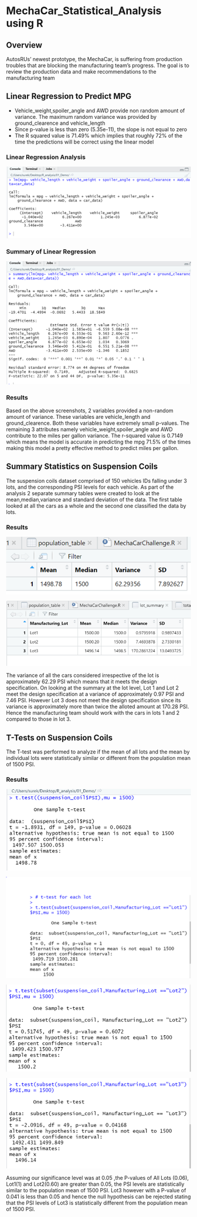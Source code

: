 # MechaCar_Statistical_Analysis using R

## Overview

AutosRUs’ newest prototype, the MechaCar, is suffering from production troubles that are blocking the manufacturing team’s progress. The goal is to review the production data and make recommendations to the manufacturing team

## Linear Regression to Predict MPG

* Vehicle_weight,spoiler_angle and AWD provide non random amount of variance. The maximum random variance was provided by ground_clearence and vehicle_length
* Since p-value is less than zero (5.35e-11), the slope is not equal to zero
* The R squared value is 71.49% which implies that roughly 72% of the time the predictions will be correct using the linear model

### Linear Regression Analysis
![Linear Regression](https://github.com/surchand30/MechaCar_Statistical_Analysis/blob/main/images/Multiple%20Linear%20Regression.PNG)

### Summary of Linear Regression
![Summary](https://github.com/surchand30/MechaCar_Statistical_Analysis/blob/main/images/Summary%20of%20Linear%20Regression.PNG)

### Results

Based on the above screenshots, 2 variables provided a non-random amount of variance. These variables are vehicle_length and ground_clearence. Both these variables have extremely small p-values. The remaining 3 attributes namely vehicle_weight,spoiler_angle and AWD contribute to the miles per gallon variance. The r-squared value is 0.7149 which means the model is accurate in predicting the mpg 71.5% of the times making this model a pretty effective method to predict miles per gallon.

## Summary Statistics on Suspension Coils

The suspension coils dataset comprised of 150 vehicles IDs falling under 3 lots, and the corresponding PSI levels for each vehicle. As part of the analysis 2 separate summary tables were created to look at the mean,median,variance and standard deviation of the data. The first table looked at all the cars as a whole and the second one classified the data by lots.

### Results

![Total Summary](https://github.com/surchand30/MechaCar_Statistical_Analysis/blob/main/images/TotSummary_SuspensionCoil.PNG)

![Lot Summary](https://github.com/surchand30/MechaCar_Statistical_Analysis/blob/main/images/Smmarybylot_SuspensionCoil.PNG)

The variance of all the cars considered irrespective of the lot is approximately 62.29 PSI which means that it meets the design specification. On looking at the summary at the lot level, Lot 1 and Lot 2 meet the design specification at a variance of approximately 0.97 PSI and 7.46 PSI. However Lot 3 does not meet the design specification since its  variance is approximately more than twice the alloted amount at 170.28 PSI. Hence the manufacturing team should work with the cars in lots 1 and 2 compared to those in lot 3.

## T-Tests on Suspension Coils

The T-test was performed to analyze if the mean of all lots and the mean by individual lots were statistically similar or different from the population mean of 1500 PSI.

### Results

![All Lots](https://github.com/surchand30/MechaCar_Statistical_Analysis/blob/main/images/OneSampleT_test.PNG)

![Lot1](https://github.com/surchand30/MechaCar_Statistical_Analysis/blob/main/images/OneSampleT_Lot1_test.PNG)

![Lot2](https://github.com/surchand30/MechaCar_Statistical_Analysis/blob/main/images/OneSampleT_Lot2_test.PNG)

![Lot3](https://github.com/surchand30/MechaCar_Statistical_Analysis/blob/main/images/OneSampleT_Lot3_test.PNG)

Assuming our significance level was at 0.05 ,the P-values of All Lots (0.06), Lot1(1) and Lot2(0.60) are greater than 0.05, the PSI levels are statistically similar to the population mean of 1500 PSI. Lot3 however with a P-value of 0.041 is less than 0.05 and hence the null hypothesis can be rejected stating that the PSI levels of Lot3 is statistically different from the population mean of 1500 PSI. 


